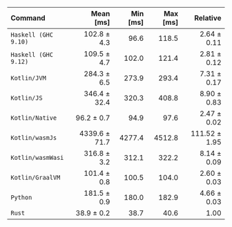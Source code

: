 | Command | Mean [ms] | Min [ms] | Max [ms] | Relative |
|:---|---:|---:|---:|---:|
| `Haskell (GHC 9.10)` | 102.8 ± 4.3 | 96.6 | 118.5 | 2.64 ± 0.11 |
| `Haskell (GHC 9.12)` | 109.5 ± 4.7 | 102.0 | 121.4 | 2.81 ± 0.12 |
| `Kotlin/JVM` | 284.3 ± 6.5 | 273.9 | 293.4 | 7.31 ± 0.17 |
| `Kotlin/JS` | 346.4 ± 32.4 | 320.3 | 408.8 | 8.90 ± 0.83 |
| `Kotlin/Native` | 96.2 ± 0.7 | 94.9 | 97.6 | 2.47 ± 0.02 |
| `Kotlin/wasmJs` | 4339.6 ± 71.7 | 4277.4 | 4512.8 | 111.52 ± 1.95 |
| `Kotlin/wasmWasi` | 316.8 ± 3.2 | 312.1 | 322.2 | 8.14 ± 0.09 |
| `Kotlin/GraalVM` | 101.4 ± 0.8 | 100.5 | 104.0 | 2.60 ± 0.03 |
| `Python` | 181.5 ± 0.9 | 180.0 | 182.9 | 4.66 ± 0.03 |
| `Rust` | 38.9 ± 0.2 | 38.7 | 40.6 | 1.00 |
